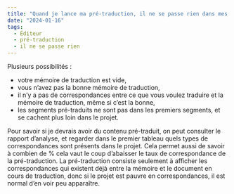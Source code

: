 ```yaml
---
title: "Quand je lance ma pré-traduction, il ne se passe rien dans mes segments. Pourquoi ?"
date: "2024-01-16"
tags:
  - Éditeur
  - pré-traduction
  - il ne se passe rien
---
```


Plusieurs possibilités :

- votre mémoire de traduction est vide,
- vous n’avez pas la bonne mémoire de traduction,
- il n’y a pas de correspondances entre ce que vous voulez traduire et la mémoire de traduction, même si c’est la bonne,
- les segments pré-traduits ne sont pas dans les premiers segments, et se cachent plus loin dans le projet.

Pour savoir si je devrais avoir du contenu pré-traduit, on peut consulter le rapport d’analyse, et regarder dans le premier tableau quels types de correspondances sont présents dans le projet. Cela permet aussi de savoir à combien de % cela vaut le coup d’abaisser le taux de correspondance de la pré-traduction. La pré-traduction consiste seulement à afficher les correspondances qui existent déjà entre la mémoire et le document en cours de traduction, donc si le projet est pauvre en correspondances, il est normal d’en voir peu apparaître.


